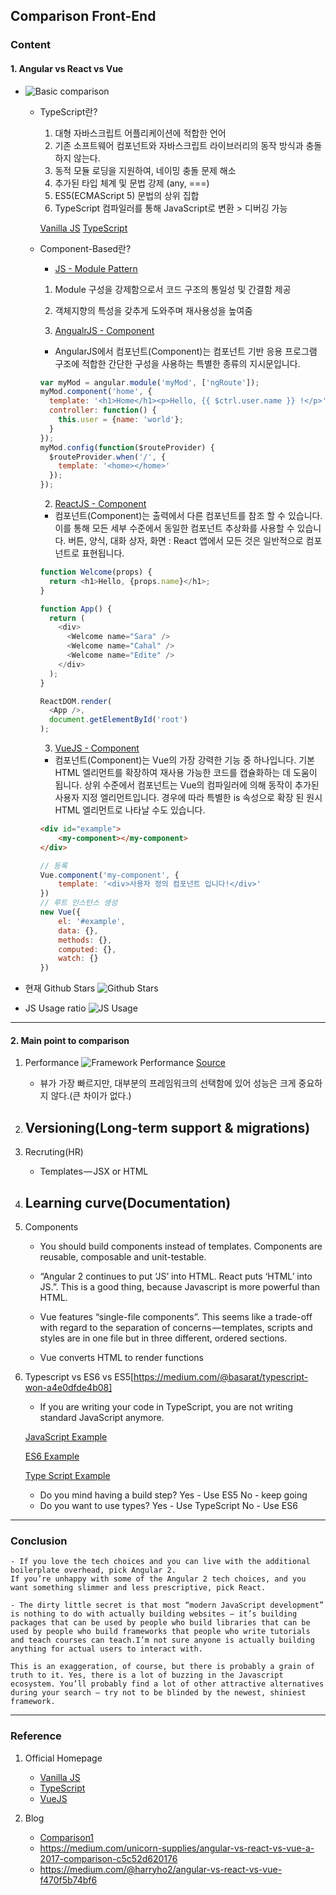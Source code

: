 ## Comparison Front-End

### Content
#### 1. Angular vs React vs Vue
- ![Basic comparison](1.png)
	- TypeScript란?
		1. 대형 자바스크립트 어플리케이션에 적합한 언어
		2. 기존 소프트웨어 컴포넌트와 자바스크립트 라이브러리의 동작 방식과 충돌하지 않는다.
		3. 동적 모듈 로딩을 지원하여, 네이밍 충돌 문제 해소
		4. 추가된 타입 체계 및 문법 강제 (any, ===)
		5. ES5(ECMAScript 5) 문법의 상위 집합
		6. TypeScript 컴파일러를 통해 JavaScript로 변환 > 디버깅 가능

		[Vanilla JS](http://vanilla-js.com/)
		[TypeScript](https://www.typescriptlang.org/)

	- Component-Based란?
		- [JS - Module Pattern](https://toddmotto.com/mastering-the-module-pattern/)
		1. Module 구성을 강제함으로서 코드 구조의 통일성 및 간결함 제공
		2. 객체지향의 특성을 갖추게 도와주며 재사용성을 높여줌

		1. [AngualrJS - Component](https://docs.angularjs.org/guide/component)
		- AngularJS에서 컴포넌트(Component)는 컴포넌트 기반 응용 프로그램 구조에 적합한 간단한 구성을 사용하는 특별한 종류의 지시문입니다.
		
		```javascript
		var myMod = angular.module('myMod', ['ngRoute']);
		myMod.component('home', {
		  template: '<h1>Home</h1><p>Hello, {{ $ctrl.user.name }} !</p>',
		  controller: function() {
		    this.user = {name: 'world'};
		  }
		});
		myMod.config(function($routeProvider) {
		  $routeProvider.when('/', {
		    template: '<home></home>'
		  });
		});
		```


		2. [ReactJS - Component](https://reactjs.org/docs/components-and-props.html)
		- 컴포넌트(Component)는 출력에서 다른 컴포넌트를 참조 할 수 있습니다. 이를 통해 모든 세부 수준에서 동일한 컴포넌트 추상화를 사용할 수 있습니다. 버튼, 양식, 대화 상자, 화면 : React 앱에서 모든 것은 일반적으로 컴포넌트로 표현됩니다.
		
		```javascript
		function Welcome(props) {
		  return <h1>Hello, {props.name}</h1>;
		}

		function App() {
		  return (
		    <div>
		      <Welcome name="Sara" />
		      <Welcome name="Cahal" />
		      <Welcome name="Edite" />
		    </div>
		  );
		}

		ReactDOM.render(
		  <App />,
		  document.getElementById('root')
		);
		```

		3. [VueJS - Component](https://kr.vuejs.org/v2/guide/components.html)
		- 컴포넌트(Component)는 Vue의 가장 강력한 기능 중 하나입니다. 기본 HTML 엘리먼트를 확장하여 재사용 가능한 코드를 캡슐화하는 데 도움이 됩니다. 상위 수준에서 컴포넌트는 Vue의 컴파일러에 의해 동작이 추가된 사용자 지정 엘리먼트입니다. 경우에 따라 특별한 is 속성으로 확장 된 원시 HTML 엘리먼트로 나타날 수도 있습니다.

		```HTML
		<div id="example">
  			<my-component></my-component>
		</div>
		```
		
		```javascript
		// 등록
		Vue.component('my-component', {
			template: '<div>사용자 정의 컴포넌트 입니다!</div>'
		})
		// 루트 인스턴스 생성
		new Vue({
			el: '#example',
			data: {},
			methods: {},
			computed: {},
			watch: {}
		})
		```

- 현재 Github Stars
![Github Stars](2.png)

- JS Usage ratio
![JS Usage](3.png)


---
#### 2. Main point to comparison
1. Performance
	![Framework Performance](4.png)
	[Source](http://www.stefankrause.net/js-frameworks-benchmark6/webdriver-ts-results/table.html)
	- 뷰가 가장 빠르지만, 대부분의 프레임워크의 선택함에 있어 성능은 크게 중요하지 않다.(큰 차이가 없다.)


2. Versioning(Long-term support & migrations)
	- 


3. Recruting(HR)
	- Templates — JSX or HTML


4. Learning curve(Documentation)
	- 


5. Components
	- You should build components instead of templates. Components are reusable, composable and unit-testable.
	
	- “Angular 2 continues to put ‘JS’ into HTML. React puts ‘HTML’ into JS.”. This is a good thing, because Javascript is more powerful than HTML.
	
	- Vue features “single-file components”. This seems like a trade-off with regard to the separation of concerns — templates, scripts and styles are in one file but in three different, ordered sections. 
	- Vue converts HTML to render functions


6. Typescript vs ES6 vs ES5[https://medium.com/@basarat/typescript-won-a4e0dfde4b08]
	- If you are writing your code in TypeScript, you are not writing standard JavaScript anymore.
	
	[JavaScript Example](jsEx.png)

	[ES6 Example](es6Ex.png)

	[Type Script Example](typeEx.png)

	- Do you mind having a build step?
		Yes - Use ES5
		No - keep going
	- Do you want to use types?
		Yes - Use TypeScript
		No - Use ES6


---
### Conclusion
	- If you love the tech choices and you can live with the additional boilerplate overhead, pick Angular 2.
	If you’re unhappy with some of the Angular 2 tech choices, and you want something slimmer and less prescriptive, pick React.

	- The dirty little secret is that most “modern JavaScript development” is nothing to do with actually building websites — it’s building packages that can be used by people who build libraries that can be used by people who build frameworks that people who write tutorials and teach courses can teach.I’m not sure anyone is actually building anything for actual users to interact with.

	This is an exaggeration, of course, but there is probably a grain of truth to it. Yes, there is a lot of buzzing in the Javascript ecosystem. You’ll probably find a lot of other attractive alternatives during your search — try not to be blinded by the newest, shiniest framework.


---
### Reference
1. Official Homepage
	- [Vanilla JS](http://vanilla-js.com/)
	- [TypeScript](https://www.typescriptlang.org/)
	- [VueJS](https://vuejs.org/)


2. Blog
	- [Comparison1](http://blog.jeonghwan.net/vue/2017/03/29/is-vue-better-than-angular-react.html) 
	- https://medium.com/unicorn-supplies/angular-vs-react-vs-vue-a-2017-comparison-c5c52d620176 
	- https://medium.com/@harryho2/angular-vs-react-vs-vue-f470f5b74bf6 

